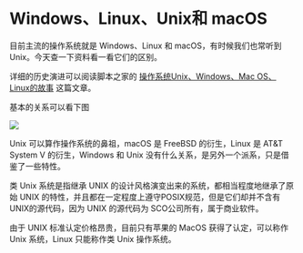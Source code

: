 # Windows、Linux、Unix和 macOS


目前主流的操作系统就是 Windows、Linux 和 macOS，有时候我们也常听到 Unix。今天查一下资料看一看它们的区别。

<!--more-->

详细的历史演进可以阅读脚本之家的 [操作系统Unix、Windows、Mac OS、Linux的故事](https://www.jb51.net/os/other/159236.html) 这篇文章。

基本的关系可以看下图

![](https://exp-picture.cdn.bcebos.com/bff8683e21c2bbd631767b5c116186254093ae3e.jpg?x-bce-process=image%2Fresize%2Cm_lfit%2Cw_500%2Climit_1)

Unix 可以算作操作系统的鼻祖，macOS 是 FreeBSD 的衍生，Linux 是 AT&T System V 的衍生，Windows 和 Unix 没有什么关系，是另外一个派系，只是借鉴了一些特性。

类 Unix 系统是指继承 UNIX 的设计风格演变出来的系统，都相当程度地继承了原始 UNIX 的特性，并且都在一定程度上遵守POSIX规范，但是它们却并不含有UNIX的源代码，因为 UNIX 的源代码为 SCO公司所有，属于商业软件。

由于 UNIX 标准认定价格昂贵，目前只有苹果的 MacOS 获得了认定，可以称作 Unix 系统，Linux 只能称作类 Unix 操作系统。
